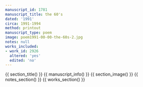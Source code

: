 ```yaml
---
manuscript_id: 1781
manuscript_title: the 60's
dated: '1991'
circa: 1991-1994
method: printout
manuscript_type: poem
image: poem1991-00-00-the-60s-2.jpg
notes: null
works_included:
- work_id: 2926
  altered: 'yes'
  edited: 'no'
---
```


{{ section_title() }}
{{ manuscript_info() }}
{{ section_image() }}
{{ notes_section() }}
{{ works_section() }}
